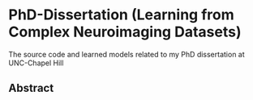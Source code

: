 # PhD-Dissertation (Learning from Complex Neuroimaging Datasets)

The source code and learned models related to my PhD dissertation at UNC-Chapel Hill 

## Abstract
